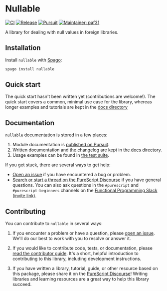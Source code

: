 # Nullable

[![CI](https://github.com/purescript-contrib/purescript-nullable/workflows/CI/badge.svg?branch=main)](https://github.com/purescript-contrib/purescript-nullable/actions?query=workflow%3ACI+branch%3Amain)
[![Release](https://img.shields.io/github/release/purescript-contrib/purescript-nullable.svg)](https://github.com/purescript-contrib/purescript-nullable/releases)
[![Pursuit](https://pursuit.purescript.org/packages/purescript-nullable/badge)](https://pursuit.purescript.org/packages/purescript-nullable)
[![Maintainer: paf31](https://img.shields.io/badge/maintainer-paf31-teal.svg)](https://github.com/paf31)

A library for dealing with null values in foreign libraries.

## Installation

Install `nullable` with [Spago](https://github.com/purescript/spago):

```sh
spago install nullable
```

## Quick start

The quick start hasn't been written yet (contributions are welcome!). The quick start covers a common, minimal use case for the library, whereas longer examples and tutorials are kept in the [docs directory](./docs.)

## Documentation

`nullable` documentation is stored in a few places:

1. Module documentation is [published on Pursuit](https://pursuit.purescript.org/packages/purescript-nullable).
2. Written documentation and [the changelog](./docs/CHANGELOG.md) are kept in [the docs directory](./docs).
3. Usage examples can be found in [the test suite](./test).

If you get stuck, there are several ways to get help:

- [Open an issue](https://github.com/purescript-contrib/purescript-nullable/issues) if you have encountered a bug or problem.
- [Search or start a thread on the PureScript Discourse](https://discourse.purescript.org) if you have general questions. You can also ask questions in the `#purescript` and `#purescript-beginners` channels on the [Functional Programming Slack](https://functionalprogramming.slack.com) ([invite link](https://fpchat-invite.herokuapp.com/)).

## Contributing

You can contribute to `nullable` in several ways:

1. If you encounter a problem or have a question, please [open an issue](https://github.com/purescript-contrib/purescript-nullable/issues). We'll do our best to work with you to resolve or answer it.

2. If you would like to contribute code, tests, or documentation, please [read the contributor guide](./.github/CONTRIBUTING.md). It's a short, helpful introduction to contributing to this library, including development instructions.

3. If you have written a library, tutorial, guide, or other resource based on this package, please share it on the [PureScript Discourse](https://discourse.purescript.org)! Writing libraries and learning resources are a great way to help this library succeed.
